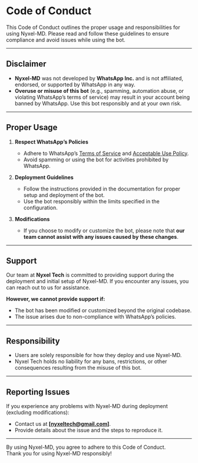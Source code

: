 # Code of Conduct  

This Code of Conduct outlines the proper usage and responsibilities for using Nyxel-MD. Please read and follow these guidelines to ensure compliance and avoid issues while using the bot.  

---

## Disclaimer  

- **Nyxel-MD** was not developed by **WhatsApp Inc.** and is not affiliated, endorsed, or supported by WhatsApp in any way.  
- **Overuse or misuse of this bot** (e.g., spamming, automation abuse, or violating WhatsApp’s terms of service) may result in your account being banned by WhatsApp. Use this bot responsibly and at your own risk.  

---

## Proper Usage  

1. **Respect WhatsApp’s Policies**  
   - Adhere to WhatsApp’s [Terms of Service](https://www.whatsapp.com/legal/terms-of-service/) and [Acceptable Use Policy](https://www.whatsapp.com/legal/acceptable-use-policy/).  
   - Avoid spamming or using the bot for activities prohibited by WhatsApp.  

2. **Deployment Guidelines**  
   - Follow the instructions provided in the documentation for proper setup and deployment of the bot.  
   - Use the bot responsibly within the limits specified in the configuration.  

3. **Modifications**  
   - If you choose to modify or customize the bot, please note that **our team cannot assist with any issues caused by these changes**.  

---

## Support  

Our team at **Nyxel Tech** is committed to providing support during the deployment and initial setup of Nyxel-MD. If you encounter any issues, you can reach out to us for assistance.  

**However, we cannot provide support if:**  
- The bot has been modified or customized beyond the original codebase.  
- The issue arises due to non-compliance with WhatsApp’s policies.  

---

## Responsibility  

- Users are solely responsible for how they deploy and use Nyxel-MD.  
- Nyxel Tech holds no liability for any bans, restrictions, or other consequences resulting from the misuse of this bot.  

---

## Reporting Issues  

If you experience any problems with Nyxel-MD during deployment (excluding modifications):  
- Contact us at **[nyxeltech@gmail.com]**.  
- Provide details about the issue and the steps to reproduce it.  

---

By using Nyxel-MD, you agree to adhere to this Code of Conduct.  
Thank you for using Nyxel-MD responsibly!
